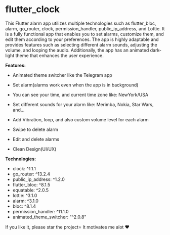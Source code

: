 # flutter_clock
This Flutter alarm app utilizes multiple technologies such as flutter_bloc, alarm, go_router, clock, permission_handler, public_ip_address, and Lottie. It is a fully functional app that enables you to set alarms, customize them, and edit them according to your preferences. The app is highly adaptable and provides features such as selecting different alarm sounds, adjusting the volume, and looping the audio. Additionally, the app has an animated dark-light theme that enhances the user experience. 




**Features:**
- Animated theme switcher like the Telegram app

- Set alarm(alarms work even when the app is in background)

- You can see your time, and current time zone like: NewYork/USA

- Set different sounds for your alarm like: Merimba, Nokia, Star Wars, and...

- Add Vibration, loop, and also custom volume level for each alarm

- Swipe to delete alarm

- Edit and delete alarms

- Clean Design(UI/UX)





**Technologies:**
- clock: ^1.1.1
- go_router: ^13.2.4
- public_ip_address: ^1.2.0
- flutter_bloc: ^8.1.5
- equatable: ^2.0.5
- lottie: ^3.1.0
- alarm: ^3.1.0
- bloc: ^8.1.4
- permission_handler: ^11.1.0
- animated_theme_switcher: "^2.0.8"
   

If you like it, please star the project⭐️
It motivates me alot ❤️




